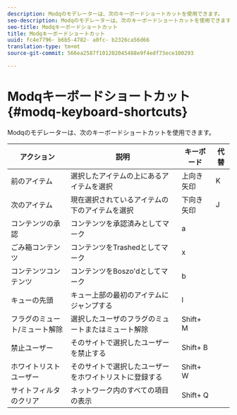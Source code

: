 ```yaml
---
description: Modqのモデレーターは、次のキーボードショートカットを使用できます。
seo-description: Modqのモデレーターは、次のキーボードショートカットを使用できます。
seo-title: Modqキーボードショートカット
title: Modqキーボードショートカット
uuid: fc4e7796- b6b5-4782- a0fc- b2326ca56d66
translation-type: tm+mt
source-git-commit: 566ea2587f101202045488e9f4edf73ece100293

---
```



# Modqキーボードショートカット{#modq-keyboard-shortcuts}

Modqのモデレーターは、次のキーボードショートカットを使用できます。

| アクション | 説明 | キーボード | 代替 |
|---|---|---|---|
| 前のアイテム | 選択したアイテムの上にあるアイテムを選択 | 上向き矢印 | K |
| 次のアイテム | 現在選択されているアイテムの下のアイテムを選択 | 下向き矢印 | J |
| コンテンツの承認 | コンテンツを承認済みとしてマーク | a |  |
| ごみ箱コンテンツ | コンテンツをTrashedとしてマーク | x |  |
| コンテンツコンテンツ | コンテンツをBoszo'dとしてマーク | b |  |
| キューの先頭 | キュー上部の最初のアイテムにジャンプする | l |  |
| フラグのミュート/ミュート解除 | 選択したユーザのフラグのミュートまたはミュート解除 | Shift+ M |  |
| 禁止ユーザー | そのサイトで選択したユーザーを禁止する | Shift+ B |  |
| ホワイトリストユーザー | そのサイトで選択したユーザーをホワイトリストに登録する | Shift+ W |  |
| サイトフィルタのクリア | ネットワーク内のすべての項目の表示 | Shift+ Q |  |

